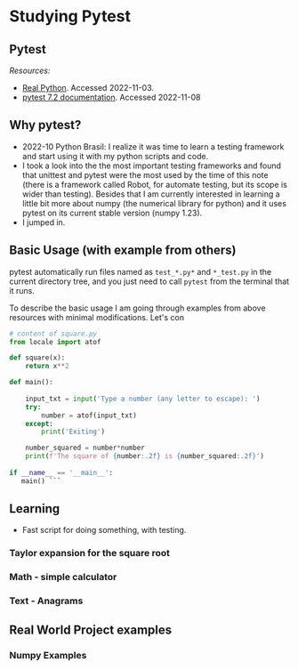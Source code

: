 # Studying Pytest
## Pytest 

*Resources:* 

- [Real Python](https://realpython.com/pytest-python-testing/). Accessed 2022-11-03.
- [pytest 7.2 documentation](https://docs.pytest.org/en/7.1.x/contents.html#). Accessed 2022-11-08

## Why pytest?

- 2022-10 Python Brasil: I realize it was time to learn a testing framework and start using it with my python scripts and code.
- I took a look into the the most important testing frameworks and found that unittest and pytest were the most used by the time of this note (there is a framework called Robot, for automate testing, but its scope is wider than testing). Besides that I am currently interested in learning a little bit more about numpy (the numerical library for python) and it uses pytest on its current stable version (numpy 1.23).
- I jumped in.

## Basic Usage (with example from others)

pytest automatically run files named as `test_*.py*` and `*_test.py` in the current directory tree, and you just need to call `pytest` from the terminal that it runs.

To describe the basic usage I am going through examples from above resources with minimal modifications. Let's con

```python
# content of square.py
from locale import atof

def square(x):
    return x**2

def main():
        
    input_txt = input('Type a number (any letter to escape): ')
    try:
        number = atof(input_txt)
    except:
        print('Exiting')

    number_squared = number*number
    print(f'The square of {number:.2f} is {number_squared:.2f}')
    
if __name__ == '__main__':
   main() ```
```


## Learning

- Fast script for doing something, with testing.

### Taylor expansion for the square root

### Math - simple calculator


### Text - Anagrams

## Real World Project examples

### Numpy Examples